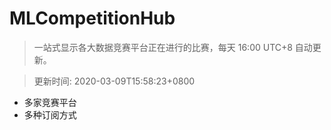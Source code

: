 # MLCompetitionHub

> 一站式显示各大数据竞赛平台正在进行的比赛，每天 16:00 UTC+8 自动更新。
  
> 更新时间: 2020-03-09T15:58:23+0800 

* 多家竞赛平台
* 多种订阅方式